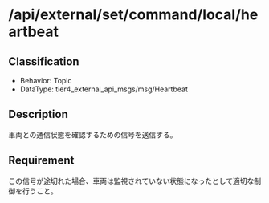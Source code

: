 # /api/external/set/command/local/heartbeat

## Classification

- Behavior: Topic
- DataType: tier4_external_api_msgs/msg/Heartbeat

## Description

車両との通信状態を確認するための信号を送信する。

## Requirement

この信号が途切れた場合、車両は監視されていない状態になったとして適切な制御を行うこと。
